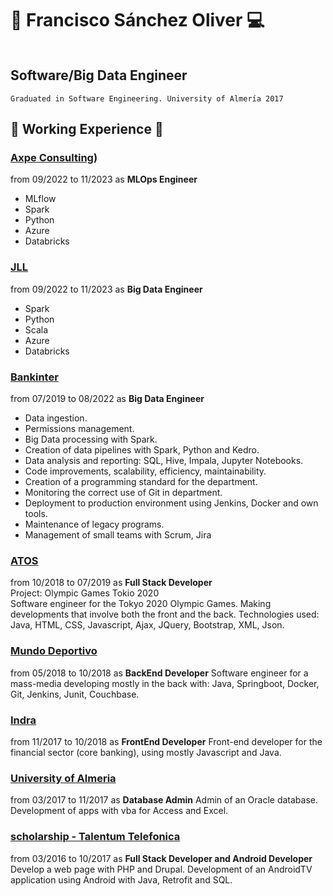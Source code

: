 # 🤖 Francisco Sánchez Oliver :computer:
<img src="https://images.squarespace-cdn.com/content/v1/5c299b57e2ccd1899549dc84/1599243357763-V6YTH42Z1WEAFIYBGDAQ/8mUuzCn.gif" alt="">

## Software/Big Data Engineer
``Graduated in Software Engineering. University of Almería 2017``


##  :wrench: Working Experience :hammer:
### **[Axpe Consulting](https://www.axpe.com/))** 
from 09/2022 to 11/2023 as **MLOps Engineer**
- MLflow
- Spark
- Python
- Azure
- Databricks


### **[JLL](https://en.wikipedia.org/wiki/JLL_(company))** 
from 09/2022 to 11/2023 as **Big Data Engineer**
- Spark
- Python
- Scala
- Azure
- Databricks

### **[Bankinter](https://es.wikipedia.org/wiki/Bankinter)**
from 07/2019 to 08/2022 as **Big Data Engineer**
- Data ingestion.
- Permissions management.
- Big Data processing with Spark.
- Creation of data pipelines with Spark, Python and Kedro.
- Data analysis and reporting: SQL, Hive, Impala, Jupyter Notebooks.
- Code improvements, scalability, efficiency, maintainability.
- Creation of a programming standard for the department.
- Monitoring the correct use of Git in department.
- Deployment to production environment using Jenkins, Docker and own tools.
- Maintenance of legacy programs.
- Management of small teams with Scrum, Jira

### **[ATOS](https://en.wikipedia.org/wiki/Atos)**
from 10/2018 to 07/2019 as **Full Stack Developer** \
Project: Olympic Games Tokio 2020\
Software engineer for the Tokyo 2020 Olympic Games. Making developments that involve both the front and the back.
Technologies used: Java, HTML, CSS, Javascript, Ajax, JQuery, Bootstrap, XML, Json.


### **[Mundo Deportivo](https://en.wikipedia.org/wiki/Mundo_Deportivo)**
from 05/2018 to 10/2018 as **BackEnd Developer**
Software engineer for a mass-media developing mostly in the back with: Java, Springboot, Docker, Git, Jenkins, Junit, Couchbase.

### **[Indra](https://en.wikipedia.org/wiki/Indra_Sistemas)**
from 11/2017 to 10/2018 as **FrontEnd Developer**
Front-end developer for the financial sector (core banking), using mostly Javascript and Java.

### **[University of Almeria](https://en.wikipedia.org/wiki/University_of_Almer%C3%ADa)**
from 03/2017 to 11/2017 as **Database Admin**
Admin of an Oracle database.
Development of apps with vba for Access and Excel.

### [scholarship - Talentum Telefonica]()
from 03/2016 to 10/2017 as **Full Stack Developer and Android Developer**
Develop a web page with PHP and Drupal.
Development of an AndroidTV application using Android with Java, Retrofit and SQL.

